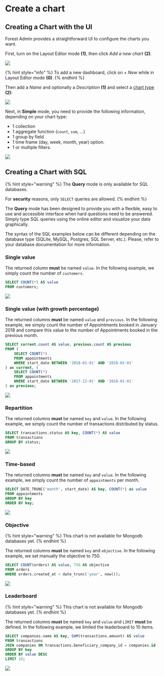 # Create a chart

## Creating a Chart with the UI

Forest Admin provides a straightforward UI to configure the charts you want.

First, turn on the Layout Editor mode **(1)**, then click _Add a new chart_ **(2)**.

![](../../.gitbook/assets/2019-07-02\_09.15.18.png)

{% hint style="info" %}
To add a new dashboard, click on _+ New_ while in Layout Editor mode **(0)**.
{% endhint %}

Then add a _Name_ and optionally a _Description_ **(1)** and select a [chart type](./#what-types-of-charts-exist-in-forest-admin) **(2)**:

![](../../.gitbook/assets/2019-07-02\_09.23.00.png)

Next, in **Simple** mode, you need to provide the following information, depending on your chart type:

* 1 collection
* 1 aggregate function (`count`, `sum`, …)
* 1 group by field
* 1 time frame (day, week, month, year) option.
* 1 or multiple filters.

![](../../.gitbook/assets/2019-07-02\_10.47.13.png)

## Creating a Chart with SQL

{% hint style="warning" %}
The **Query** mode is only available for SQL databases.

For **security** reasons, only `SELECT` queries are allowed.
{% endhint %}

The **Query** mode has been designed to provide you with a flexible, easy to use and accessible interface when hard questions need to be answered. Simply type SQL queries using the online editor and visualize your data graphically.

The syntax of the SQL examples below can be different depending on the database type (SQLite, MySQL, Postgres, SQL Server, etc.). Please, refer to your database documentation for more information.

### Single value

The returned column **must** be named `value`. In the following example, we simply count the number of `customers`.

```sql
SELECT COUNT(*) AS value
FROM customers;
```

![](../../.gitbook/assets/2019-07-02\_10.50.31.png)

### Single value (with growth percentage)

The returned columns **must** be named `value` and `previous`. In the following example, we simply count the number of Appointments booked in January 2018 and compare this value to the number of Appointments booked in the previous month.

```sql
SELECT current.count AS value, previous.count AS previous
FROM (
    SELECT COUNT(*)
    FROM appointments
    WHERE start_date BETWEEN '2018-01-01' AND '2018-02-01'
) as current, (
    SELECT COUNT(*)
    FROM appointments
    WHERE start_date BETWEEN '2017-12-01' AND '2018-01-01'
) as previous;
```

![](../../.gitbook/assets/2019-07-02\_10.53.33.png)

### Repartition

The returned columns **must** be named `key` and `value`. In the following example, we simply count the number of transactions distributed by status.

```sql
SELECT transactions.status AS key, COUNT(*) AS value
FROM transactions
GROUP BY status;
```

![](../../.gitbook/assets/2019-07-02\_14.08.05.png)

### Time-based

The returned columns **must** be named `key` and `value`. In the following example, we simply count the number of `appointments` per month.

```sql
SELECT DATE_TRUNC('month', start_date) AS key, COUNT(*) as value
FROM appointments
GROUP BY key
ORDER BY key;
```

![](<../../.gitbook/assets/2019-07-02\_14.10.02 (1) (1).png>)

### Objective

{% hint style="warning" %}
This chart is not available for Mongodb databases yet.
{% endhint %}

The returned columns **must** be named `key` and `objective`. In the following example, we set manually the objective to 750.

```sql
SELECT COUNT(orders) AS value, 750 AS objective
FROM orders
WHERE orders.created_at < date_trunc('year', now());
```

![](../../.gitbook/assets/2019-07-02\_14.16.46.png)

### Leaderboard

{% hint style="warning" %}
This chart is not available for Mongodb databases yet.
{% endhint %}

The returned columns **must** be named `key` and `value` and `LIMIT` **must** be defined. In the following example, we limited the leaderboard to 10 items.

```sql
SELECT companies.name AS key, SUM(transactions.amount) AS value
FROM transactions
JOIN companies ON transactions.beneficiary_company_id = companies.id
GROUP BY key
ORDER BY value DESC
LIMIT 10;
```

![](../../.gitbook/assets/2019-07-02\_14.12.28.png)
